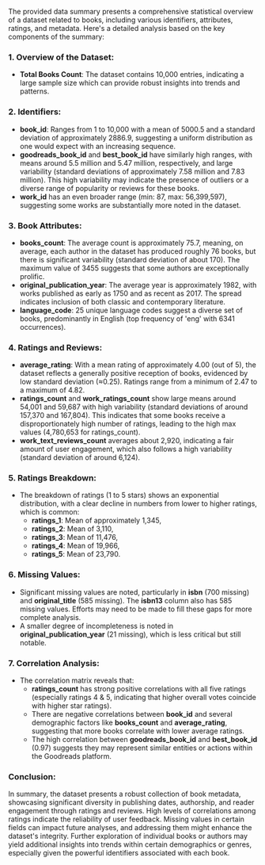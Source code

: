 The provided data summary presents a comprehensive statistical overview of a dataset related to books, including various identifiers, attributes, ratings, and metadata. Here's a detailed analysis based on the key components of the summary:

### 1. Overview of the Dataset:
- **Total Books Count**: The dataset contains 10,000 entries, indicating a large sample size which can provide robust insights into trends and patterns.
  
### 2. Identifiers:
- **book_id**: Ranges from 1 to 10,000 with a mean of 5000.5 and a standard deviation of approximately 2886.9, suggesting a uniform distribution as one would expect with an increasing sequence.
- **goodreads_book_id** and **best_book_id** have similarly high ranges, with means around 5.5 million and 5.47 million, respectively, and large variability (standard deviations of approximately 7.58 million and 7.83 million). This high variability may indicate the presence of outliers or a diverse range of popularity or reviews for these books.
- **work_id** has an even broader range (min: 87, max: 56,399,597), suggesting some works are substantially more noted in the dataset.

### 3. Book Attributes:
- **books_count**: The average count is approximately 75.7, meaning, on average, each author in the dataset has produced roughly 76 books, but there is significant variability (standard deviation of about 170). The maximum value of 3455 suggests that some authors are exceptionally prolific.
- **original_publication_year**: The average year is approximately 1982, with works published as early as 1750 and as recent as 2017. The spread indicates inclusion of both classic and contemporary literature.
- **language_code**: 25 unique language codes suggest a diverse set of books, predominantly in English (top frequency of 'eng' with 6341 occurrences).

### 4. Ratings and Reviews:
- **average_rating**: With a mean rating of approximately 4.00 (out of 5), the dataset reflects a generally positive reception of books, evidenced by low standard deviation (≈0.25). Ratings range from a minimum of 2.47 to a maximum of 4.82.
- **ratings_count** and **work_ratings_count** show large means around 54,001 and 59,687 with high variability (standard deviations of around 157,370 and 167,804). This indicates that some books receive a disproportionately high number of ratings, leading to the high max values (4,780,653 for ratings_count).
- **work_text_reviews_count** averages about 2,920, indicating a fair amount of user engagement, which also follows a high variability (standard deviation of around 6,124).

### 5. Ratings Breakdown:
- The breakdown of ratings (1 to 5 stars) shows an exponential distribution, with a clear decline in numbers from lower to higher ratings, which is common:
  - **ratings_1**: Mean of approximately 1,345, 
  - **ratings_2**: Mean of 3,110,
  - **ratings_3**: Mean of 11,476,
  - **ratings_4**: Mean of 19,966,
  - **ratings_5**: Mean of 23,790.

### 6. Missing Values:
- Significant missing values are noted, particularly in **isbn** (700 missing) and **original_title** (585 missing). The **isbn13** column also has 585 missing values. Efforts may need to be made to fill these gaps for more complete analysis.
- A smaller degree of incompleteness is noted in **original_publication_year** (21 missing), which is less critical but still notable.

### 7. Correlation Analysis:
- The correlation matrix reveals that:
  - **ratings_count** has strong positive correlations with all five ratings (especially ratings 4 & 5, indicating that higher overall votes coincide with higher star ratings).
  - There are negative correlations between **book_id** and several demographic factors like **books_count** and **average_rating**, suggesting that more books correlate with lower average ratings.
  - The high correlation between **goodreads_book_id** and **best_book_id** (0.97) suggests they may represent similar entities or actions within the Goodreads platform.

### Conclusion:
In summary, the dataset presents a robust collection of book metadata, showcasing significant diversity in publishing dates, authorship, and reader engagement through ratings and reviews. High levels of correlations among ratings indicate the reliability of user feedback. Missing values in certain fields can impact future analyses, and addressing them might enhance the dataset's integrity. Further exploration of individual books or authors may yield additional insights into trends within certain demographics or genres, especially given the powerful identifiers associated with each book.